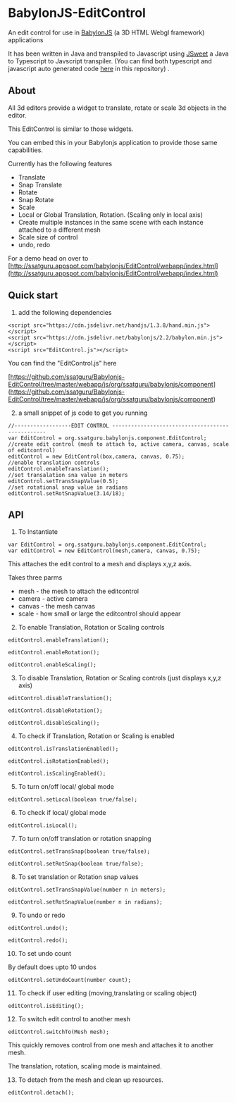 # BabylonJS-EditControl
An edit control for use in [BabylonJS](http://www.babylonjs.com/) (a 3D HTML Webgl framework)  applications

It has been written in Java and transpiled to Javascript using [JSweet](http://www.jsweet.org/)  a Java to Typescript to Javscript transpiler. (You can find both typescript and javascript auto generated code  [here](https://github.com/ssatguru/Babylonjs-EditControl/tree/master/webapp/js/org/ssatguru/babylonjs/component) in this repository) .

## About
All 3d editors provide a widget to translate, rotate or scale 3d objects in the editor.

This EditControl is similar to those widgets.

You can embed this in your Babylonjs application to provide those same capabilities.

Currently has the following features

* Translate 
* Snap Translate
* Rotate 
* Snap Rotate
* Scale 
* Local or Global  Translation, Rotation. (Scaling only in local axis)
* Create multiple instances in the same scene with each instance attached to a different mesh
* Scale size of control
* undo, redo

For a demo head on over to [http://ssatguru.appspot.com/babylonjs/EditControl/webapp/index.html](http://ssatguru.appspot.com/babylonjs/EditControl/webapp/index.html)

## Quick start

1) add the following dependencies 
 ```
<script src="https://cdn.jsdelivr.net/handjs/1.3.8/hand.min.js"></script>
<script src="https://cdn.jsdelivr.net/babylonjs/2.2/babylon.min.js"></script>
<script src="EditControl.js"></script>
```
You can find the "EditControl.js" here

[https://github.com/ssatguru/Babylonjs-EditControl/tree/master/webapp/js/org/ssatguru/babylonjs/component] (https://github.com/ssatguru/Babylonjs-EditControl/tree/master/webapp/js/org/ssatguru/babylonjs/component)

2) a small snippet of js code to get you running
```
//------------------EDIT CONTROL -------------------------------------------------
var EditControl = org.ssatguru.babylonjs.component.EditControl;
//create edit control (mesh to attach to, active camera, canvas, scale of editcontrol)
editControl = new EditControl(box,camera, canvas, 0.75);
//enable translation controls
editControl.enableTranslation();
//set transalation sna value in meters
editControl.setTransSnapValue(0.5);
//set rotational snap value in radians
editControl.setRotSnapValue(3.14/18);
```
## API
1) To Instantiate
```
var EditControl = org.ssatguru.babylonjs.component.EditControl;
var editControl = new EditControl(mesh,camera, canvas, 0.75);
```
This attaches the edit control to a mesh and displays  x,y,z axis.

Takes three parms
* mesh - the mesh to attach the editcontrol
* camera - active camera
* canvas - the mesh canvas 
* scale - how small or large the editcontrol should appear


2) To enable Translation, Rotation or Scaling controls
```
editControl.enableTranslation();
```
```
editControl.enableRotation();
```
```
editControl.enableScaling();
```
3) To disable Translation, Rotation or Scaling controls (just displays x,y,z axis)
```
editControl.disableTranslation();
```
```
editControl.disableRotation();
```
```
editControl.disableScaling();
```
4) To check if Translation, Rotation or Scaling is enabled
```
editControl.isTranslationEnabled();
```
```
editControl.isRotationEnabled();
```
```
editControl.isScalingEnabled();
```
5) To turn on/off local/ global mode
```
editControl.setLocal(boolean true/false);
```
6) To check if local/ global mode
```
editControl.isLocal();
```
7) To turn on/off translation or rotation snapping
```
editControl.setTransSnap(boolean true/false);
```
```
editControl.setRotSnap(boolean true/false);
```
8) To set translation or Rotation snap values
```
editControl.setTransSnapValue(number n in meters);
```
```
editControl.setRotSnapValue(number n in radians);
```
9) To undo or redo
```
editControl.undo();
```
```
editControl.redo();
```
10) To set undo count

By default does upto 10 undos
```
editControl.setUndoCount(number count);
```
11) To check if user editing (moving,translating or scaling object)
```
editControl.isEditing();
```
12) To switch edit control to another mesh
```
editControl.switchTo(Mesh mesh);
```
This quickly removes control from one mesh and attaches it to another mesh.

The translation, rotation, scaling mode is maintained.

13) To detach from the mesh and clean up resources.
```
editControl.detach();
```
